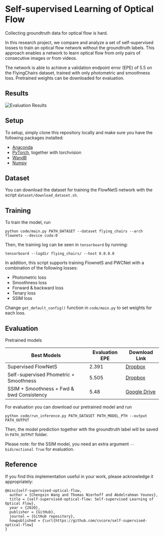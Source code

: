 # Self-supervised Learning of Optical Flow

Collecting groundtruth data for optical flow is hard.

In this research project, we compare and analyze a set of self-supervised losses to train an optical flow network without the groundtruth labels. This approach enables a network to learn optical flow from only pairs of consecutive images or from videos.

The network is able to achieve a validation endpoint error (EPE) of 5.5 on the FlyingChairs dataset, trained with only photometric and smoothness loss. Pretrained weights can be downloaded for evaluation.

## Results

![Evaluation Results](code/images/eval_results.png)

## Setup

To setup, simply clone this repository locally and make sure you have the following packages installed:

- [Anaconda](https://www.anaconda.com)
- [PyTorch](https://pytorch.org), together with torchvision
- [WandB](https://www.wandb.com)
- [Numpy](https://numpy.org)

## Dataset

You can download the dataset for training the FlowNetS network with the script `dataset/download_dataset.sh`.

## Training

To train the model, run

    python code/main.py PATH_DATASET --dataset flying_chairs --arch flownets --device cuda:0

Then, the training log can be seen in `tensorboard` by running:

    tensorboard --logdir flying_chairs/ --host 0.0.0.0

In addition, this script supports training FlownetS and PWCNet with a combination of the following losses:

- Photometric loss
- Smoothness loss
- Forward & backward loss
- Tenary loss
- SSIM loss

Change `get_default_config()` function in `code/main.py` to set weights for each loss.

## Evaluation

Pretrained models

| Best Models                               | Evaluation EPE | Download Link                                                                                     |
| ----------------------------------------- | -------------- | ------------------------------------------------------------------------------------------------- |
| Supervised FlowNetS                       | 2.391          | [Dropbox](https://www.dropbox.com/s/6dt6noqms64wkxp/supervised_flownets_chairs.pth.tar?dl=0)      |
| Self-supervised Phometric + Smoothness    | 5.505          | [Dropbox](https://www.dropbox.com/s/w3vvsi8oyx2mt4f/pl_sl_chairs.pth.tar?dl=0)                    |
| SSIM + Smoothness + Fwd & bwd Consistency | 5.48           | [Google Drive](https://drive.google.com/uc?id=1SSt5bt6CmrXNjSIEPTjfDKhJmk9-dIxP&export=download)  |

For evaluation you can download our pretrained model and run

    python code/run_inference.py PATH_DATASET PATH_MODEL_PTH --output PATH_OUTPUT

Then, the model prediction together with the groundtruth label will be saved in `PATH_OUTPUT` folder.

Please note: for the SSIM model, you need an extra argument `--bidirectional True` for evaluation.

## Reference

If you find this implementation useful in your work, please acknowledge it appropriately:

```
@misc{self-supervised-optical-flow,
  author = {Chengxin Wang and Thomas Nierhoff and Abdelrahman Younes},
  title = {self-supervised-optical-flow: Self-supervised Learning of Optical Flow},
  year = {2020},
  publisher = {GitHub},
  journal = {GitHub repository},
  howpublished = {\url{https://github.com/cvcore/self-supervised-optical-flow}
}
```
